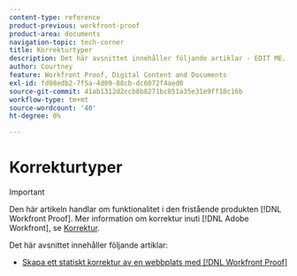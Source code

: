 ```yaml
---
content-type: reference
product-previous: workfront-proof
product-area: documents
navigation-topic: tech-corner
title: Korrekturtyper
description: Det här avsnittet innehåller följande artiklar - EDIT ME.
author: Courtney
feature: Workfront Proof, Digital Content and Documents
exl-id: fd98edb2-7f5a-4d09-88cb-dc6072f4aed0
source-git-commit: 41ab1312d2ccb8b8271bc851a35e31e9ff18c16b
workflow-type: tm+mt
source-wordcount: '40'
ht-degree: 0%

---
```


# Korrekturtyper

>[!IMPORTANT]
>
>Den här artikeln handlar om funktionalitet i den fristående produkten [!DNL Workfront Proof]. Mer information om korrektur inuti [!DNL Adobe Workfront], se [Korrektur](../../../review-and-approve-work/proofing/proofing.md).

Det här avsnittet innehåller följande artiklar:

* [Skapa ett statiskt korrektur av en webbplats med [!DNL Workfront Proof]](../../../workfront-proof/wp-tech-corner/proof-types/create-status-web-proof.md)

